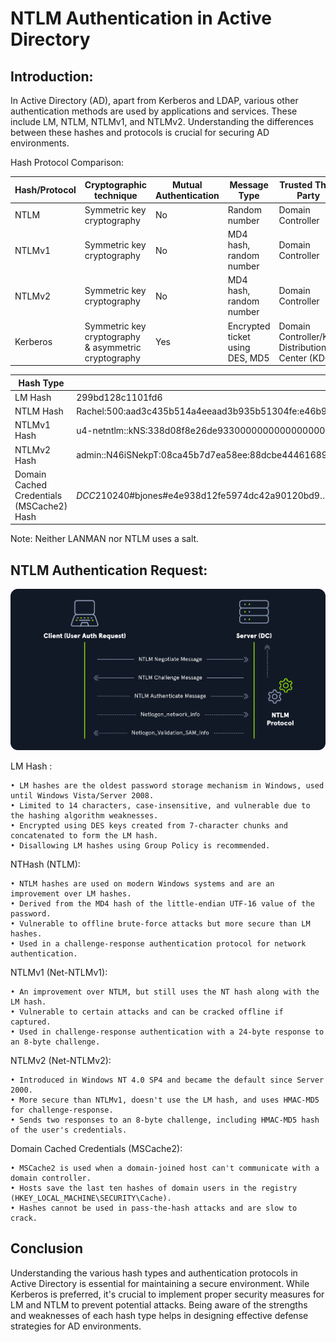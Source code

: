 # NTLM Authentication in Active Directory

## Introduction:

In Active Directory (AD), apart from Kerberos and LDAP, various other authentication methods are used by applications and services. These include LM, NTLM, NTLMv1, and NTLMv2. Understanding the differences between these hashes and protocols is crucial for securing AD environments.

Hash Protocol Comparison:

| Hash/Protocol       | Cryptographic technique               | Mutual Authentication | Message Type          | Trusted Third Party       |
|---------------------|-------------------------------------|-----------------------|-----------------------|--------------------------|
| NTLM                | Symmetric key cryptography           | No                    | Random number         | Domain Controller         |
| NTLMv1              | Symmetric key cryptography           | No                    | MD4 hash, random number| Domain Controller         |
| NTLMv2              | Symmetric key cryptography           | No                    | MD4 hash, random number| Domain Controller         |
| Kerberos            | Symmetric key cryptography & asymmetric cryptography | Yes | Encrypted ticket using DES, MD5 | Domain Controller/Key Distribution Center (KDC) |

	
	
| Hash Type                                 | Example                                           |
|------------------------------------------|---------------------------------------------------|
| LM Hash                                  | 299bd128c1101fd6                                  |
| NTLM Hash                                | Rachel:500:aad3c435b514a4eeaad3b935b51304fe:e46b9e548fa0d122de7f59fb6d48eaa2::: |
| NTLMv1 Hash                             | u4-netntlm::kNS:338d08f8e26de93300000000000000000000000000000000:9526fb8c23a90751cdd619b6cea564742e1e4bf33006ba41:cb8086049ec4736c |
| NTLMv2 Hash                             | admin::N46iSNekpT:08ca45b7d7ea58ee:88dcbe4446168966a153a0064958dac6:5c7830315c7830310000000000000b45c67103d07d7b95acd12ffa11230e0000000052920b85f78d013c31cdb3b92f5d765c783030 |
| Domain Cached Credentials (MSCache2) Hash | $DCC2$10240#bjones#e4e938d12fe5974dc42a90120bd9… |

	
	
Note: Neither LANMAN nor NTLM uses a salt.


	
	
## NTLM Authentication Request:

			
![Ntml Auth](https://github.com/Mostafatoumi/notes/blob/main/img%20notes/ntlm_01.png)

	
LM Hash :

	• LM hashes are the oldest password storage mechanism in Windows, used until Windows Vista/Server 2008.
	• Limited to 14 characters, case-insensitive, and vulnerable due to the hashing algorithm weaknesses.
	• Encrypted using DES keys created from 7-character chunks and concatenated to form the LM hash.
	• Disallowing LM hashes using Group Policy is recommended.


NTHash (NTLM):

	• NTLM hashes are used on modern Windows systems and are an improvement over LM hashes.
	• Derived from the MD4 hash of the little-endian UTF-16 value of the password.
	• Vulnerable to offline brute-force attacks but more secure than LM hashes.
	• Used in a challenge-response authentication protocol for network authentication.

NTLMv1 (Net-NTLMv1):

	• An improvement over NTLM, but still uses the NT hash along with the LM hash.
	• Vulnerable to certain attacks and can be cracked offline if captured.
	• Used in challenge-response authentication with a 24-byte response to an 8-byte challenge.

NTLMv2 (Net-NTLMv2):

	• Introduced in Windows NT 4.0 SP4 and became the default since Server 2000.
	• More secure than NTLMv1, doesn't use the LM hash, and uses HMAC-MD5 for challenge-response.
	• Sends two responses to an 8-byte challenge, including HMAC-MD5 hash of the user's credentials.

Domain Cached Credentials (MSCache2):

	• MSCache2 is used when a domain-joined host can't communicate with a domain controller.
	• Hosts save the last ten hashes of domain users in the registry (HKEY_LOCAL_MACHINE\SECURITY\Cache).
	• Hashes cannot be used in pass-the-hash attacks and are slow to crack.

## Conclusion

Understanding the various hash types and authentication protocols in Active Directory is essential for maintaining a secure environment. While Kerberos is preferred, it's crucial to implement proper security measures for LM and NTLM to prevent potential attacks. Being aware of the strengths and weaknesses of each hash type helps in designing effective defense strategies for AD environments.
